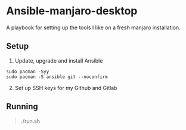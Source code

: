 # Ansible-manjaro-desktop

A playbook for setting up the tools I like on a fresh manjaro
installation.

## Setup

1. Update, upgrade and install Ansible

```
sudo pacman -Syy
sudo pacman -S ansible git --noconfirm
```


2. Set up SSH keys for my Github and Gitlab

## Running

> ./run.sh
